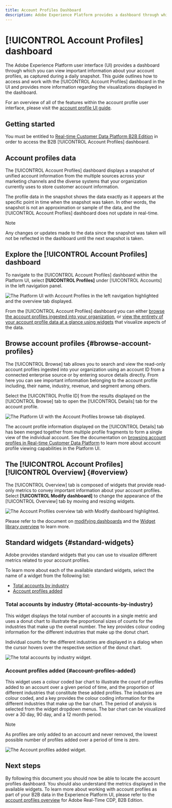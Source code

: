 ```yaml
---
title: Account Profiles Dashboard
description: Adobe Experience Platform provides a dashboard through which you can view important information about your organization's B2B account profiles.
---
```

# [!UICONTROL Account Profiles] dashboard

The Adobe Experience Platform user interface (UI) provides a dashboard through which you can view important information about your account profiles, as captured during a daily snapshot. This guide outlines how to access and work with the [!UICONTROL Account Profiles] dashboard in the UI and provides more information regarding the visualizations displayed in the dashboard.

For an overview of all of the features within the account profile user interface, please visit the [account profile UI guide](../../rtcdp/accounts/account-profile-ui-guide.md).

## Getting started

You must be entitled to [Real-time Customer Data Platform B2B Edition](../../rtcdp/b2b-overview.md) in order to access the B2B [!UICONTROL Account Profiles] dashboard. 

## Account profiles data

The [!UICONTROL Account Profiles] dashboard displays a snapshot of unified account information from the multiple sources across your marketing channels and the diverse systems that your organization currently uses to store customer account information.

The profile data in the snapshot shows the data exactly as it appears at the specific point in time when the snapshot was taken. In other words, the snapshot is not an approximation or sample of the data, and the [!UICONTROL Account Profiles] dashboard does not update in real-time.

>[!NOTE]
>
>Any changes or updates made to the data since the snapshot was taken will not be reflected in the dashboard until the next snapshot is taken.

## Explore the [!UICONTROL Account Profiles] dashboard

To navigate to the [!UICONTROL Account Profiles] dashboard within the Platform UI, select **[!UICONTROL Profiles]** under [!UICONTROL Accounts] in the left navigation panel. 

![The Platform UI with Account Profiles in the left navigation highlighted and the overview tab displayed.](../images/account-profiles/account-profiles-dashboard.png)

From the [!UICONTROL Account Profiles] dashboard you can either [browse the account profiles ingested into your organization](#browse-account-profiles), or [view the entirety of your account profile data at a glance using widgets](#standard-widgets) that visualize aspects of the data.  

## Browse account profiles {#browse-account-profiles}

The [!UICONTROL Browse] tab allows you to search and view the read-only account profiles ingested into your organization using an account ID from a connected enterprise source or by entering source details directly. From here you can see important information belonging to the account profile including, their name, industry, revenue, and segment among others.

Select the [!UICONTROL Profile ID] from the results displayed on the [!UICONTROL Browse] tab to open the [!UICONTROL Details] tab for the account profile.

<!-- Image needs updating to display actual results from a browse.
![The Account Profiles browse tab with results displayed and the Profile ID highlighted.]() -->

![The Platform UI with the Account Profiles browse tab displayed.](../images/account-profiles/account-profiles-browse-tab.png)

The account profile information displayed on the [!UICONTROL Details] tab has been merged together from multiple profile fragments to form a single view of the individual account. See the documentation on [browsing account profiles in Real-time Customer Data Platform](../../rtcdp/accounts/account-profile-ui-guide.md#browse-account-profiles) to learn more about account profile viewing capabilities in the Platform UI. 

## The [!UICONTROL Account Profiles] [!UICONTROL Overview] {#overview}

The [!UICONTROL Overview] tab is composed of widgets that provide read-only metrics to convey important information about your account profiles. Select **[!UICONTROL Modify dashboard]** to change the appearance of the [!UICONTROL Overview] tab by moving and resizing widgets. 

![The Account Profiles overview tab with Modify dashboard highlighted.](../images/account-profiles/modify-dashboard.png)

Please refer to the document on [modifying dashboards](../customize/modify.md) and the [Widget library overview](../customize/widget-library.md) to learn more.

## Standard widgets {#standard-widgets}

Adobe provides standard widgets that you can use to visualize different metrics related to your account profiles.

To learn more about each of the available standard widgets, select the name of a widget from the following list:

* [Total accounts by industry](#total-accounts-by-industry)
* [Account profiles added](#account-profiles-added)

### Total accounts by industry {#total-accounts-by-industry}

This widget displays the total number of accounts in a single metric and uses a donut chart to illustrate the proportional sizes of counts for the industries that make up the overall number. The key provides colour coding information for the different industries that make up the donut chart. 

Individual counts for the different industries are displayed in a dialog when the cursor hovers over the respective section of the donut chart.

![The total accounts by industry widget.](../images/account-profiles/total-accounts-by-industry-widget.png)

### Account profiles added {#account-profiles-added}

This widget uses a colour coded bar chart to illustrate the count of profiles added to an account over a given period of time, and the proportion of different industries that constitute these added profiles. The industries are colour coded, and a key provides the colour coding information for the different industries that make up the bar chart. The period of analysis is selected from the widget dropdown menus. The bar chart can be visualized over a 30 day, 90 day, and a 12 month period.

>[!NOTE]
>
>As profiles are only added to an account and never removed, the lowest possible number of profiles added over a period of time is zero. 

![The Account profiles added widget.](../images/account-profiles/accounts-profiles-added-widget.png)

## Next steps

By following this document you should now be able to locate the account profiles dashboard. You should also understand the metrics displayed in the available widgets. To learn more about working with account profiles as part of your B2B data in the Experience Platform UI, please refer to the [account profiles overview](../../rtcdp/accounts/account-profile-overview.md) for Adobe Real-Time CDP, B2B Edition.
